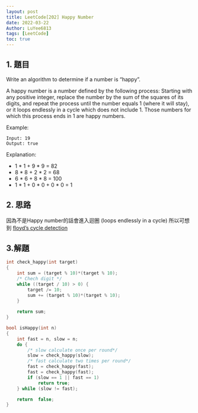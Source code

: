 ```yaml
---
layout: post
title: LeetCode[202] Happy Number 
date: 2022-03-22
Author: LuYee6813
tags: [LeetCode]
toc: true
---
```


## 1. 題目
Write an algorithm to determine if a number is “happy”.

A happy number is a number defined by the following process: Starting with any positive integer, replace the number by the sum of the squares of its digits, and repeat the process until the number equals 1 (where it will stay), or it loops endlessly in a cycle which does not include 1. Those numbers for which this process ends in 1 are happy numbers.

Example:
```
Input: 19
Output: true
```

Explanation:

- 1 * 1 + 9 * 9 = 82
- 8 * 8 + 2 * 2 = 68
- 6 * 6 + 8 * 8 = 100
- 1 * 1 + 0 * 0 + 0 * 0 = 1

## 2. 思路
因為不是Happy number的話會進入迴圈 (loops endlessly in a cycle) 所以可想到 [floyd’s cycle detection](https://en.wikipedia.org/wiki/Cycle_detection)

## 3.解題
```c
int check_happy(int target)
{    
    int sum = (target % 10)*(target % 10);    
    /* Chech digit */
    while ((target / 10) > 0) {              
        target /= 10;
        sum += (target % 10)*(target % 10);
    }
    
    return sum;
}

bool isHappy(int n)
{
    int fast = n, slow = n;
    do {  
        /* slow calculate once per round*/
        slow = check_happy(slow);
        /* fast calculate two times per round*/
        fast = check_happy(fast);
        fast = check_happy(fast);
        if (slow == 1 || fast == 1)        
            return true;        
    } while (slow != fast);  

    return  false;
}
```